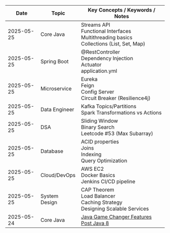 | Date       | Topic         | Key Concepts / Keywords / Notes                                                                 |
|------------|---------------|-------------------------------------------------------------------------------------------------|
| 2025-05-25 | Core Java     | Streams API<br>Functional Interfaces<br>Multithreading basics<br>Collections (List, Set, Map)   |
| 2025-05-25 | Spring Boot   | @RestController<br>Dependency Injection<br>Actuator<br>application.yml                         |
| 2025-05-25 | Microservice  | Eureka<br>Feign<br>Config Server<br>Circuit Breaker (Resilience4j)                             |
| 2025-05-25 | Data Engineer | Kafka Topics/Partitions<br>Spark Transformations vs Actions                                     |
| 2025-05-25 | DSA           | Sliding Window<br>Binary Search<br>Leetcode #53 (Max Subarray)                                 |
| 2025-05-25 | Database      | ACID properties<br>Joins<br>Indexing<br>Query Optimization                                     |
| 2025-05-25 | Cloud/DevOps  | AWS EC2<br>Docker Basics<br>Jenkins CI/CD pipeline                                             |
| 2025-05-25 | System Design | CAP Theorem<br>Load Balancer<br>Caching Strategy<br>Designing Scalable Services                |
| 2025-05-24 | Core Java     | [Java Game Changer Features Post Java 8](CORE_JAVA/JAVA_CHEAT_SHEET.md)  |
